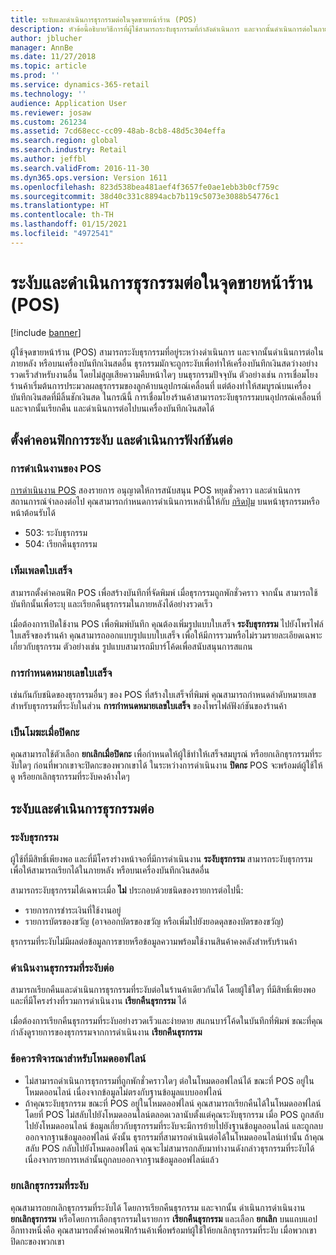 ```yaml
---
title: ระงับและดำเนินการธุรกรรมต่อในจุดขายหน้าร้าน (POS)
description: หัวข้อนี้อธิบายวิธีการที่ผู้ใช้สามารถระงับธุรกรรมที่กำลังดำเนินการ และจากนั้นดำเนินการต่อในภายหลัง หรือในการลงทะเบียนที่แตกต่างกันโดยการใช้ Dynamics 365 Commerce
author: jblucher
manager: AnnBe
ms.date: 11/27/2018
ms.topic: article
ms.prod: ''
ms.service: dynamics-365-retail
ms.technology: ''
audience: Application User
ms.reviewer: josaw
ms.custom: 261234
ms.assetid: 7cd68ecc-cc09-48ab-8cb8-48d5c304effa
ms.search.region: global
ms.search.industry: Retail
ms.author: jeffbl
ms.search.validFrom: 2016-11-30
ms.dyn365.ops.version: Version 1611
ms.openlocfilehash: 823d538bea481aef4f3657fe0ae1ebb3b0cf759c
ms.sourcegitcommit: 38d40c331c8894acb7b119c5073e3088b54776c1
ms.translationtype: HT
ms.contentlocale: th-TH
ms.lasthandoff: 01/15/2021
ms.locfileid: "4972541"
---
```

# <a name="suspend-and-resume-a-transaction-in-the-point-of-sale-pos"></a>ระงับและดำเนินการธุรกรรมต่อในจุดขายหน้าร้าน (POS)

[!include [banner](includes/banner.md)]


ผู้ใช้จุดขายหน้าร้าน (POS) สามารถระงับธุรกรรมที่อยู่ระหว่างดำเนินการ และจากนั้นดำเนินการต่อในภายหลัง หรือบนเครื่องบันทึกเงินสดอื่น ธุรกรรมมักจะถูกระงับเพื่อทำให้เครื่องบันทึกเงินสดว่างอย่างรวดเร็วสำหรับงานอื่น โดยไม่สูญเสียความคืบหน้าใดๆ บนธุรกรรมปัจจุบัน ตัวอย่างเช่น การเชื่อมโยงร้านค้าเริ่มต้นการประมวลผลธุรกรรมของลูกค้าบนอุปกรณ์เคลื่อนที่ แต่ต้องทำให้สมบูรณ์บนเครื่องบันทึกเงินสดที่มีลิ้นชักเงินสด ในกรณีนี้ การเชื่อมโยงร้านค้าสามารถระงับธุรกรรมบนอุปกรณ์เคลื่อนที่ และจากนั้นเรียกคืน และดำเนินการต่อไปบนเครื่องบันทึกเงินสดได้

## <a name="configure-suspend-and-resume-functionality"></a>ตั้งค่าคอนฟิกการระงับ และดำเนินการฟังก์ชันต่อ

### <a name="pos-operations"></a>การดำเนินงานของ POS

[การดำเนินงาน POS](pos-operations.md) สองรายการ อนุญาตให้การสนับสนุน POS หยุดชั่วคราว และดำเนินการสถานการณ์จำลองต่อไป คุณสามารถกำหนดการดำเนินการเหล่านี้ให้กับ [กริดปุ่ม](pos-screen-layouts.md) บนหน้าธุรกรรมหรือหน้าต้อนรับได้

- 503: ระงับธุรกรรม
- 504: เรียกคืนธุรกรรม

### <a name="receipt-template"></a>เท็มเพลตใบเสร็จ

สามารถตั้งค่าคอนฟิก POS เพื่อสร้างบันทึกที่จัดพิมพ์ เมื่อธุรกรรมถูกพักชั่วคราว จากนั้น สามารถใช้บันทึกนั้นเพื่อระบุ และเรียกคืนธุรกรรมในภายหลังได้อย่างรวดเร็ว

เมื่อต้องการเปิดใช้งาน POS เพื่อพิมพ์บันทึก คุณต้องเพิ่มรูปแบบใบเสร็จ **ระงับธุรกรรม** ไปยังโพรไฟล์ใบเสร็จของร้านค้า คุณสามารถออกแบบรูปแบบใบเสร็จ เพื่อให้มีการรวมหรือไม่รวมรายละเอียดเฉพาะเกี่ยวกับธุรกรรม ตัวอย่างเช่น รูปแบบสามารถมีบาร์โค้ดเพื่อสนับสนุนการสแกน

### <a name="receipt-numbering"></a>การกำหนดหมายเลขใบเสร็จ

เช่นกันกับชนิดของธุรกรรมอื่นๆ ของ POS ที่สร้างใบเสร็จที่พิมพ์ คุณสามารถกำหนดลำดับหมายเลขสำหรับธุรกรรมที่ระงับในส่วน **การกำหนดหมายเลขใบเสร็จ** ของโพรไฟล์ฟังก์ชันของร้านค้า

### <a name="void-when-closing-shift"></a>เป็นโมฆะเมื่อปิดกะ

คุณสามารถใช้ตัวเลือก **ยกเลิกเมื่อปิดกะ** เพื่อกำหนดให้ผู้ใช้ทำให้เสร็จสมบูรณ์ หรือยกเลิกธุรกรรมที่ระงับใดๆ ก่อนที่พวกเขาจะปิดกะของพวกเขาได้ ในระหว่างการดำเนินงาน **ปิดกะ** POS จะพร้อมต์ผู้ใช้ให้ดู หรือยกเลิกธุรกรรมที่ระงับคงค้างใดๆ

## <a name="suspend-and-resume-a-transaction"></a>ระงับและดำเนินการธุรกรรมต่อ

### <a name="suspend-a-transaction"></a>ระงับธุรกรรม

ผู้ใช้ที่มีสิทธิ์เพียงพอ และที่มีโครงร่างหน้าจอที่มีการดำเนินงาน **ระงับธุรกรรม** สามารถระงับธุรกรรม เพื่อให้สามารถเรียกได้ในภายหลัง หรือบนเครื่องบันทึกเงินสดอื่น

สามารถระงับธุรกรรมได้เฉพาะเมื่อ **ไม่** ประกอบด้วยชนิดของรายการต่อไปนี้:

- รายการการชำระเงินที่ใช้งานอยู่
- รายการบัตรของขวัญ (อาจออกบัตรของขวัญ หรือเพิ่มไปยังยอดดุลของบัตรของขวัญ)

ธุรกรรมที่ระงับไม่มีผลต่อข้อมูลการขายหรือข้อมูลความพร้อมใช้งานสินค้าคงคลังสำหรับร้านค้า

### <a name="resume-a-suspended-transaction"></a>ดำเนินงานธุรกรรมที่ระงับต่อ

สามารถเรียกคืนและดำเนินการธุรกรรมที่ระงับต่อในร้านค้าเดียวกันได้ โดยผู้ใช้ใดๆ ที่มีสิทธิ์เพียงพอ และที่มีโครงร่างที่รวมการดำเนินงาน **เรียกคืนธุรกรรม** ได้

เมื่อต้องการเรียกคืนธุรกรรมที่ระงับอย่างรวดเร็วและง่ายดาย สแกนบาร์โค้ดในบันทึกที่พิมพ์ ขณะที่คุณกำลังดูรายการของธุรกรรมจากการดำเนินงาน **เรียกคืนธุรกรรม**

### <a name="considerations-for-offline-mode"></a>ข้อควรพิจารณาสำหรับโหมดออฟไลน์

- ไม่สามารถดำเนินการธุรกรรมที่ถูกพักชั่วคราวใดๆ ต่อในโหมดออฟไลน์ได้ ขณะที่ POS อยู่ในโหมดออนไลน์ เนื่องจากข้อมูลไม่ตรงกับฐานข้อมูลแบบออฟไลน์
- ถ้าคุณระงับธุรกรรม ขณะที่ POS อยู่ในโหมดออฟไลน์ คุณสามารถเรียกคืนได้ในโหมดออฟไลน์ โดยที่ POS ไม่สลับไปยังโหมดออนไลน์ตลอดเวลานับตั้งแต่คุณระงับธุรกรรม เมื่อ POS ถูกสลับไปยังโหมดออนไลน์ ข้อมูลเกี่ยวกับธุรกรรมที่ระงับจะมีการย้ายไปยังฐานข้อมูลออนไลน์ และถูกลบออกจากฐานข้อมูลออฟไลน์ ดังนั้น ธุรกรรมที่สามารถดำเนินต่อได้ในโหมดออนไลน์เท่านั้น ถ้าคุณสลับ POS กลับไปยังโหมดออฟไลน์ คุณจะไม่สามารถกลับมาทำงานดังกล่าวธุรกรรมที่ระงับได้ เนื่องจากรายการเหล่านั้นถูกลบออกจากฐานข้อมูลออฟไลน์แล้ว

### <a name="void-a-suspended-transaction"></a>ยกเลิกธุรกรรมที่ระงับ

คุณสามารถยกเลิกธุรกรรมที่ระงับได้ โดยการเรียกคืนธุรกรรม และจากนั้น ดำเนินการดำเนินงาน **ยกเลิกธุรกรรม** หรือโดยการเลือกธุรกรรมในรายการ **เรียกคืนธุรกรรม** และเลือก **ยกเลิก** บนแถบแอป อีกทางหนึ่งคือ คุณสามารถตั้งค่าคอนฟิกร้านค้าเพื่อพร้อมท์ผู้ใช้ให้ยกเลิกธุรกรรมที่ระงับ เมื่อพวกเขาปิดกะของพวกเขา
